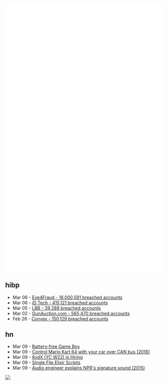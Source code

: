 ![Metrics](https://raw.githubusercontent.com/phixion/phixion/master/metrics.svg)

## hibp

<!--
for https://github.com/phixion/phixion/blob/main/.github/workflows/feeds.yml
-->
<!--START_SECTION:haveibeenpwnd-->
- Mar 06 - [Eye4Fraud - 16,000,591 breached accounts](https://haveibeenpwned.com/PwnedWebsites#Eye4Fraud)
- Mar 06 - [iD Tech - 415,121 breached accounts](https://haveibeenpwned.com/PwnedWebsites#iDTech)
- Mar 05 - [LBB - 39,288 breached accounts](https://haveibeenpwned.com/PwnedWebsites#LBB)
- Mar 02 - [GunAuction.com - 565,470 breached accounts](https://haveibeenpwned.com/PwnedWebsites#GunAuction)
- Feb 26 - [Convex - 150,129 breached accounts](https://haveibeenpwned.com/PwnedWebsites#Convex)
<!--END_SECTION:haveibeenpwnd-->

## hn

<!--
for https://github.com/phixion/phixion/blob/main/.github/workflows/feeds.yml
-->
<!--START_SECTION:hn-->
- Mar 09 - [Battery-free Game Boy](https://www.freethegameboy.info/)
- Mar 09 - [Control Mario Kart 64 with your car over CAN bus (2016)](https://github.com/DanH42/CatchMeIfYouCAN)
- Mar 09 - [8vdX (YC W22) Is Hiring](https://www.ycombinator.com/companies/8vdx/jobs/oKQSIyc-software-engineers-full-stack-front-end-back-end-developers)
- Mar 09 - [Single File Elixir Scripts](https://fly.io/phoenix-files/single-file-elixir-scripts/)
- Mar 09 - [Audio engineer explains NPR&#x27;s signature sound (2015)](https://current.org/2015/06/a-top-audio-engineer-explains-nprs-signature-sound/)
<!--END_SECTION:hn-->

<!--
for https://yhype.me
-->
![](https://hit.yhype.me/github/profile?user_id=13013670)
